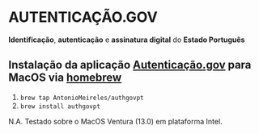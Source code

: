 # AUTENTICAÇÃO.GOV

**Identificação**, **autenticação** e **assinatura digital** do **Estado Português**

## Instalação da aplicação [Autenticação.gov](https://www.autenticacao.gov.pt/cc-aplicacao) para MacOS via [homebrew](https://brew.sh)

1. `brew tap AntonioMeireles/authgovpt`
2. `brew install authgovpt`

N.A. Testado sobre o MacOS Ventura (13.0) em plataforma Intel.
